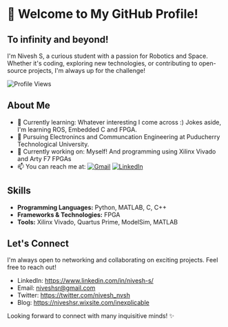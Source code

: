 # 👋 Welcome to My GitHub Profile!

## To infinity and beyond!

I'm Nivesh S, a curious student with a passion for Robotics and Space. Whether it's coding, exploring new technologies, or contributing to open-source projects, I'm always up for the challenge!

![Profile Views](https://komarev.com/ghpvc/?username=in-explicable&color=brightgreen)

## About Me
- 🌱 Currently learning: Whatever interesting I come across :) Jokes aside, I'm learning ROS, Embedded C and FPGA. 
- 💼 Pursuing Electronincs and Communcation Engineering at Puducherry Technological University.
- 🔭 Currently working on: Myself! And programming using Xilinx Vivado and Arty F7 FPGAs
- 📫 You can reach me at:
[![Gmail](https://img.shields.io/badge/Email-%23D14836.svg?style=for-the-badge&logo=gmail&logoColor=white)](mailto:niveshsr@gmail.com)
[![LinkedIn](https://img.shields.io/badge/LinkedIn-%230077B5.svg?style=for-the-badge&logo=linkedin&logoColor=white)](https://www.linkedin.com/in/nivesh-s)

## Skills
- **Programming Languages:** Python, MATLAB, C, C++
- **Frameworks & Technologies:** FPGA
- **Tools:** Xilinx Vivado, Quartus Prime, ModelSim, MATLAB

<!--## Projects
Here are some notable projects I've worked on:
- [Project Name](Link to Project): Brief description.
- [Project Name](Link to Project): Brief description.

## Contribution
I'm passionate about contributing to the open-source community. Some of my contributions include:
- [Contribution Name](Link to Contribution): Description of your contribution.
- [Contribution Name](Link to Contribution): Description of your contribution.-->

## Let's Connect
I'm always open to networking and collaborating on exciting projects. Feel free to reach out!
- LinkedIn: https://www.linkedin.com/in/nivesh-s/
- Email: niveshsr@gmail.com
- Twitter: https://twitter.com/nivesh_nvsh
- Blog: https://niveshsr.wixsite.com/inexplicable

Looking forward to connect with many inquisitive minds! ✨

<!---
in-explicable/in-explicable is a ✨ special ✨ repository because its `README.md` (this file) appears on your GitHub profile.
You can click the Preview link to take a look at your changes.
--->
